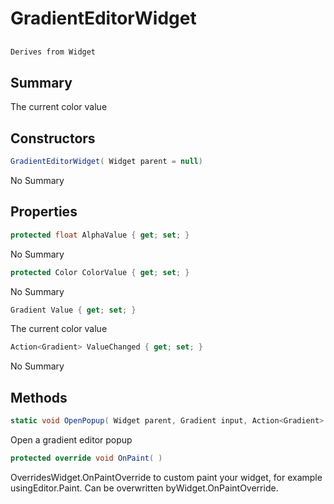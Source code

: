 # GradientEditorWidget

## 
```c#
Derives from Widget
```

## Summary

The current color value
## Constructors

```c#
GradientEditorWidget( Widget parent = null) 
```
No Summary
## Properties

```c#
protected float AlphaValue { get; set; } 
```
No Summary
```c#
protected Color ColorValue { get; set; } 
```
No Summary
```c#
Gradient Value { get; set; } 
```
The current color value
```c#
Action<Gradient> ValueChanged { get; set; } 
```
No Summary
## Methods

```c#
static void OpenPopup( Widget parent, Gradient input, Action<Gradient> onChange) 
```
Open a gradient editor popup
```c#
protected override void OnPaint( ) 
```
OverridesWidget.OnPaintOverride to custom paint your widget, for example usingEditor.Paint. Can be overwritten byWidget.OnPaintOverride.
